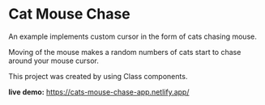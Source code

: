 # Cat Mouse Chase
An example implements custom cursor in the form of cats chasing mouse.

Moving of the mouse makes a random numbers of cats start to chase around your mouse cursor.

This project was created by using Class components.

**live demo:** <a href="https://cats-mouse-chase-app.netlify.app/">https://cats-mouse-chase-app.netlify.app/</a>






